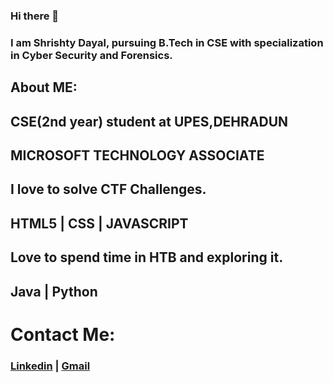 ### Hi there 👋


### I am Shrishty Dayal, pursuing B.Tech in CSE with specialization in Cyber Security and Forensics.
## About ME:
 ## CSE(2nd year) student at UPES,DEHRADUN
 ## MICROSOFT TECHNOLOGY ASSOCIATE
 ## I love to solve CTF Challenges.
 ## HTML5 | CSS | JAVASCRIPT
 ## Love to spend time in HTB and exploring it.
 ## Java | Python 
 
 
 
 
 
 # Contact Me:
  ### [Linkedin](https://www.linkedin.com/in/shrishty-dayal-59089816a/) |  [Gmail](shrishtydayal2304@gmail.com)
  




